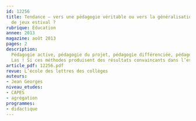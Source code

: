 ```yaml
---
id: 12256
title: Tendance – vers une pédagogie véritable ou vers la généralisation du cahier
  de jeux estival ?
rubrique: Éducation
annee: 2013
magazine: août 2013
pages: 2
description: 
  Pédagogie active, pédagogie du projet, pédagogie différenciée, pédagogie de la découverte, la recherche théorique n’a pas manqué ces dernières décennies de fournir de nouveaux modèles d’apprentissage aussi stimulants que novateurs.
  Las ! Si ces méthodes produisent des résultats convaincants dans l’espace limité de leurs expérimentations, elles se dénaturent et se caricaturent fréquemment lorsqu’elles sont transposées dans l’enseignement secondaire…
article_pdf: 12256.pdf
revue: L’école des lettres des collèges
auteurs:
- Jean Georges
niveau_etudes:
- CAPES
- agrégation
programmes:
- didactique
---
```

